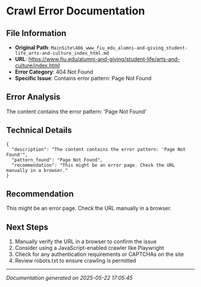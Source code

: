 # Crawl Error Documentation

## File Information
- **Original Path**: `MainSite\466_www_fiu_edu_alumni-and-giving_student-life_arts-and-culture_index_html.md`
- **URL**: https://www.fiu.edu/alumni-and-giving/student-life/arts-and-culture/index.html
- **Error Category**: 404 Not Found
- **Specific Issue**: Contains error pattern: Page Not Found

## Error Analysis
The content contains the error pattern: 'Page Not Found'

## Technical Details
```
{
  "description": "The content contains the error pattern: 'Page Not Found'",
  "pattern_found": "Page Not Found",
  "recommendation": "This might be an error page. Check the URL manually in a browser."
}
```

## Recommendation
This might be an error page. Check the URL manually in a browser.

## Next Steps
1. Manually verify the URL in a browser to confirm the issue
2. Consider using a JavaScript-enabled crawler like Playwright
3. Check for any authentication requirements or CAPTCHAs on the site
4. Review robots.txt to ensure crawling is permitted

---
*Documentation generated on 2025-05-22 17:05:45*
